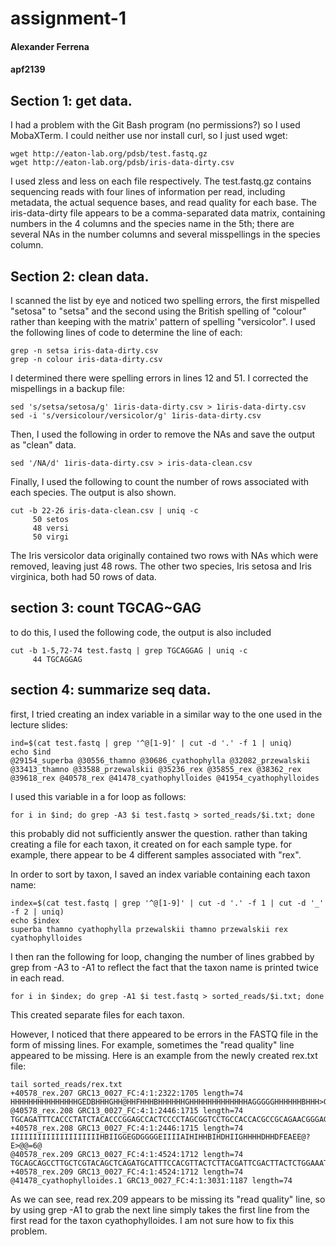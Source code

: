 # assignment-1
#### Alexander Ferrena
#### apf2139


## Section 1: get data.

I had a problem with the Git Bash program (no permissions?) so I used MobaXTerm.
I could neither use nor install curl, so I just used wget:

```
wget http://eaton-lab.org/pdsb/test.fastq.gz
wget http://eaton-lab.org/pdsb/iris-data-dirty.csv
```

I used zless and less on each file respectively. The test.fastq.gz contains sequencing reads with four lines of information per read, including metadata, the actual sequence bases, and read quality for each base. The iris-data-dirty file appears to be a comma-separated data matrix, containing numbers in the 4 columns and the species name in the 5th; there are several NAs in the number columns and several misspellings in the species column.

## Section 2: clean data.

I scanned the list by eye and noticed two spelling errors, the first mispelled "setosa" to "setsa" and the second using the British spelling of "colour" rather than keeping with the matrix' pattern of spelling "versicolor". I used the following lines of code to determine the line of each:

```
grep -n setsa iris-data-dirty.csv
grep -n colour iris-data-dirty.csv
```

I determined there were spelling errors in lines 12 and 51. I corrected the mispellings in a backup file:

```
sed 's/setsa/setosa/g' 1iris-data-dirty.csv > 1iris-data-dirty.csv
sed -i 's/versicolour/versicolor/g' 1iris-data-dirty.csv
```

Then, I used the following in order to remove the NAs and save the output as "clean" data.

```
sed '/NA/d' 1iris-data-dirty.csv > iris-data-clean.csv
```

Finally, I used the following to count the number of rows associated with each species. The output is also shown.
```
cut -b 22-26 iris-data-clean.csv | uniq -c
     50 setos
     48 versi
     50 virgi
```

The Iris versicolor data originally contained two rows with NAs which were removed, leaving just 48 rows. The other two species, Iris setosa and Iris virginica, both had 50 rows of data.

## section 3: count TGCAG~GAG

to do this, I used the following code, the output is also included
```
cut -b 1-5,72-74 test.fastq | grep TGCAGGAG | uniq -c
     44 TGCAGGAG
```

## section 4: summarize seq data.

first, I tried creating an index variable in a similar way to the one used in the lecture slides:
```
ind=$(cat test.fastq | grep '^@[1-9]' | cut -d '.' -f 1 | uniq)
echo $ind
@29154_superba @30556_thamno @30686_cyathophylla @32082_przewalskii @33413_thamno @33588_przewalskii @35236_rex @35855_rex @38362_rex @39618_rex @40578_rex @41478_cyathophylloides @41954_cyathophylloides
```

I used this variable in a for loop as follows:
```
for i in $ind; do grep -A3 $i test.fastq > sorted_reads/$i.txt; done
```
this probably did not sufficiently answer the question. rather than taking creating a file for each taxon, it created on for each sample type. for example, there appear to be 4 different samples associated with "rex".


In order to sort by taxon, I saved an index variable containing each taxon name:
```
index=$(cat test.fastq | grep '^@[1-9]' | cut -d '.' -f 1 | cut -d '_' -f 2 | uniq)
echo $index
superba thamno cyathophylla przewalskii thamno przewalskii rex cyathophylloides
```

I then ran the following for loop, changing the number of lines grabbed by grep from -A3 to -A1 to reflect the fact that the taxon name is printed twice in each read.
```
for i in $index; do grep -A1 $i test.fastq > sorted_reads/$i.txt; done
```
This created separate files for each taxon.

However, I noticed that there appeared to be errors in the FASTQ file in the form of missing lines. For example, sometimes the "read quality" line appeared to be missing. Here is an example from the newly created rex.txt file:
```
tail sorted_reads/rex.txt
+40578_rex.207 GRC13_0027_FC:4:1:2322:1705 length=74
HHHHHHHHHHHHHHHGEDBHHHGHH@HHFHHHBHHHHHHGHHHHHHHHHHHHHAGGGGGHHHHHHBHHH>GDBD
@40578_rex.208 GRC13_0027_FC:4:1:2446:1715 length=74
TGCAGATTTCACCCTATCTACACCCGGAGCCACTCCCCTAGCGGTCCTGCCACCACGCCGCAGAACGGGAGCTC
+40578_rex.208 GRC13_0027_FC:4:1:2446:1715 length=74
IIIIIIIIIIIIIIIIIIIIHBIIGGEGDGGGGEIIIIAIHIHHBIHDHIIGHHHHDHHDFEAEE@?E>@@=6@
@40578_rex.209 GRC13_0027_FC:4:1:4524:1712 length=74
TGCAGCAGCCTTGCTCGTACAGCTCAGATGCATTTCCACGTTACTCTTACGATTCGACTTACTCTGGAAATGTT
+40578_rex.209 GRC13_0027_FC:4:1:4524:1712 length=74
@41478_cyathophylloides.1 GRC13_0027_FC:4:1:3031:1187 length=74
```
As we can see, read rex.209 appears to be missing its "read quality" line, so by using grep -A1 to grab the next line simply takes the first line from the first read for the taxon cyathophylloides. I am not sure how to fix this problem.
